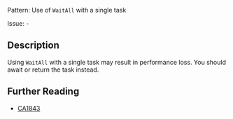 Pattern: Use of `WaitAll` with a single task

Issue: -

## Description

Using `WaitAll` with a single task may result in performance loss. You should await or return the task instead.

## Further Reading

* [CA1843](https://learn.microsoft.com/en-us/dotnet/fundamentals/code-analysis/quality-rules/ca1843)

